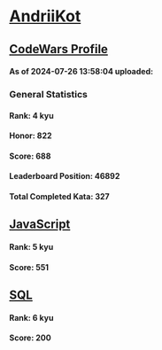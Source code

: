 # [AndriiKot](https://www.codewars.com/users/AndriiKot)
## [CodeWars Profile](https://www.codewars.com/users/AndriiKot)
#### As of 2024-07-26 13:58:04 uploaded:
### General Statistics
#### Rank: 4 kyu
#### Honor: 822
#### Score: 688
#### Leaderboard Position: 46892
#### Total Completed Kata: 327

## [JavaScript](https://github.com/AndriiKot/JavaScript__CodeWars)
#### Rank: 5 kyu
#### Score: 551

## [SQL](https://github.com/AndriiKot/SQL__CodeWars)
#### Rank: 6 kyu
#### Score: 200
